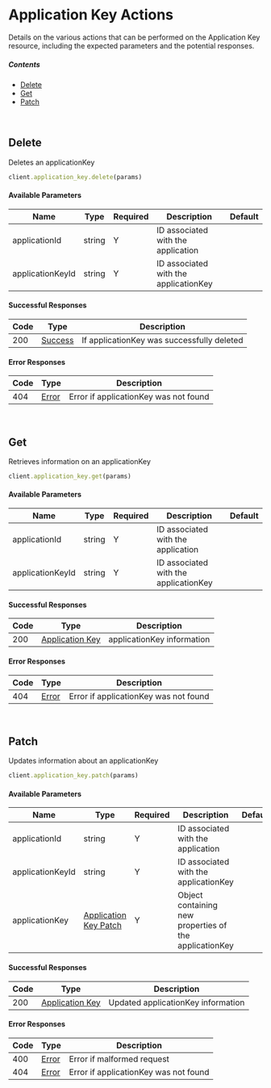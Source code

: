 # Application Key Actions

Details on the various actions that can be performed on the
Application Key resource, including the expected
parameters and the potential responses.

##### Contents

*   [Delete](#delete)
*   [Get](#get)
*   [Patch](#patch)

<br/>

## Delete

Deletes an applicationKey

```ruby
client.application_key.delete(params)
```

#### Available Parameters

| Name | Type | Required | Description | Default |
| ---- | ---- | -------- | ----------- | ------- |
| applicationId | string | Y | ID associated with the application |  |
| applicationKeyId | string | Y | ID associated with the applicationKey |  |

#### Successful Responses

| Code | Type | Description |
| ---- | ---- | ----------- |
| 200 | [Success](_schemas.md#success) | If applicationKey was successfully deleted |

#### Error Responses

| Code | Type | Description |
| ---- | ---- | ----------- |
| 404 | [Error](_schemas.md#error) | Error if applicationKey was not found |

<br/>

## Get

Retrieves information on an applicationKey

```ruby
client.application_key.get(params)
```

#### Available Parameters

| Name | Type | Required | Description | Default |
| ---- | ---- | -------- | ----------- | ------- |
| applicationId | string | Y | ID associated with the application |  |
| applicationKeyId | string | Y | ID associated with the applicationKey |  |

#### Successful Responses

| Code | Type | Description |
| ---- | ---- | ----------- |
| 200 | [Application Key](_schemas.md#application-key) | applicationKey information |

#### Error Responses

| Code | Type | Description |
| ---- | ---- | ----------- |
| 404 | [Error](_schemas.md#error) | Error if applicationKey was not found |

<br/>

## Patch

Updates information about an applicationKey

```ruby
client.application_key.patch(params)
```

#### Available Parameters

| Name | Type | Required | Description | Default |
| ---- | ---- | -------- | ----------- | ------- |
| applicationId | string | Y | ID associated with the application |  |
| applicationKeyId | string | Y | ID associated with the applicationKey |  |
| applicationKey | [Application Key Patch](_schemas.md#application-key-patch) | Y | Object containing new properties of the applicationKey |  |

#### Successful Responses

| Code | Type | Description |
| ---- | ---- | ----------- |
| 200 | [Application Key](_schemas.md#application-key) | Updated applicationKey information |

#### Error Responses

| Code | Type | Description |
| ---- | ---- | ----------- |
| 400 | [Error](_schemas.md#error) | Error if malformed request |
| 404 | [Error](_schemas.md#error) | Error if applicationKey was not found |
